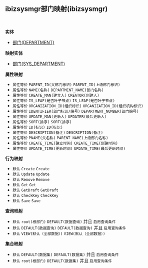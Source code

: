 ## ibizsysmgr部门映射(ibizsysmgr) <!-- {docsify-ignore-all} -->



<br>

<p class="panel-title"><b>实体</b></p>

* [部门(DEPARTMENT)](module/Base/DEPARTMENT)

<p class="panel-title"><b>映射实体</b></p>

* [部门(SYS_DEPARTMENT)](module/ibizsysmgr/SYS_DEPARTMENT)


<p class="panel-title"><b>属性映射</b></p>

* `属性等价`
`PARENT_ID(父部门标识)` <i class="fa fa-angle-double-right"/></i> `PARENT_ID(上级部门标识)`
* `属性等价`
`NAME(名称)` <i class="fa fa-angle-double-right"/></i> `DEPARTMENT_NAME(部门名称)`
* `属性等价`
`CREATE_MAN(建立人)` <i class="fa fa-angle-double-right"/></i> `CREATOR(创建人)`
* `属性等价`
`IS_LEAF(是否叶子节点)` <i class="fa fa-angle-double-right"/></i> `IS_LEAF(是否叶子节点)`
* `属性等价`
`ORGANIZATION_ID(组织标识)` <i class="fa fa-angle-double-right"/></i> `ORGANIZATION_ID(组织机构标识)`
* `属性等价`
`IDENTIFIER(部门标识/编号)` <i class="fa fa-angle-double-right"/></i> `DEPARTMENT_NUMBER(部门编号)`
* `属性等价`
`UPDATE_MAN(更新人)` <i class="fa fa-angle-double-right"/></i> `UPDATER(最后更新人)`
* `属性等价`
`SORT(排序)` <i class="fa fa-angle-double-right"/></i> `SORT(排序)`
* `属性等价`
`ID(标识)` <i class="fa fa-angle-double-right"/></i> `ID(标识)`
* `属性等价`
`DESCRIPTION(备注)` <i class="fa fa-angle-double-right"/></i> `DESCRIPTION(备注)`
* `属性等价`
`PNAME(父名称)` <i class="fa fa-angle-double-right"/></i> `PARENT_NAME(上级部门名称)`
* `属性等价`
`CREATE_TIME(建立时间)` <i class="fa fa-angle-double-right"/></i> `CREATE_TIME(创建时间)`
* `属性等价`
`UPDATE_TIME(更新时间)` <i class="fa fa-angle-double-right"/></i> `UPDATE_TIME(最后更新时间)`

<p class="panel-title"><b>行为映射</b></p>

* `默认`
`Create` <i class="fa fa-angle-double-right"/></i> `Create`
* `默认`
`Update` <i class="fa fa-angle-double-right"/></i> `Update`
* `默认`
`Remove` <i class="fa fa-angle-double-right"/></i> `Remove`
* `默认`
`Get` <i class="fa fa-angle-double-right"/></i> `Get`
* `默认`
`GetDraft` <i class="fa fa-angle-double-right"/></i> `GetDraft`
* `默认`
`CheckKey` <i class="fa fa-angle-double-right"/></i> `CheckKey`
* `默认`
`Save` <i class="fa fa-angle-double-right"/></i> `Save`

<p class="panel-title"><b>查询映射</b></p>

* `默认`
`root(根部门)` <i class="fa fa-angle-double-right"/></i> `DEFAULT(数据查询)` 并且 `启用查询条件`
* `默认`
`DEFAULT(数据查询)` <i class="fa fa-angle-double-right"/></i> `DEFAULT(数据查询)` 并且 `启用查询条件`
* `默认`
`VIEW(默认（全部数据）)` <i class="fa fa-angle-double-right"/></i> `VIEW(默认（全部数据）)` 

<p class="panel-title"><b>集合映射</b></p>

* `默认`
`DEFAULT(数据集)` <i class="fa fa-angle-double-right"/></i> `DEFAULT(数据集)` 并且 `启用查询条件`
* `默认`
`root(根部门)` <i class="fa fa-angle-double-right"/></i> `DEFAULT(数据集)` 并且 `启用查询条件`
